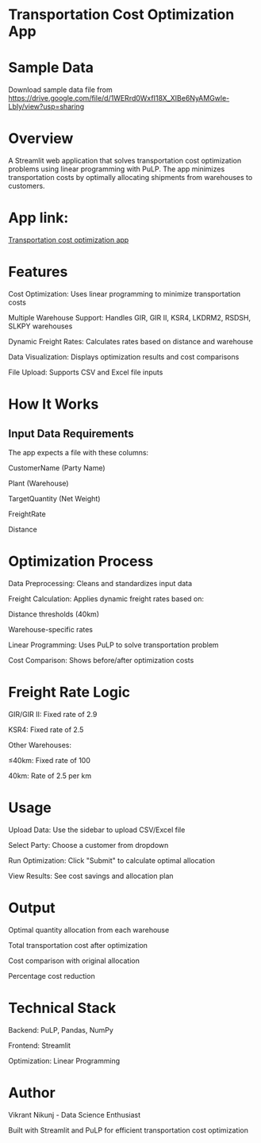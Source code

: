 # Transportation Cost Optimization App

# Sample Data
Download sample data file from  https://drive.google.com/file/d/1WERrd0WxfI18X_XIBe6NyAMGwle-LbIy/view?usp=sharing

# Overview
A Streamlit web application that solves transportation cost optimization problems using linear programming with PuLP. The app minimizes transportation costs by optimally allocating shipments from warehouses to customers.

# App link: <a href="https://prescriptive-analytics-mdrgm8e64jj7sxy62nmaf3.streamlit.app/" target="_blank" rel="noopener noreferrer">
  Transportation cost optimization app
</a>
# Features
Cost Optimization: Uses linear programming to minimize transportation costs

Multiple Warehouse Support: Handles GIR, GIR II, KSR4, LKDRM2, RSDSH, SLKPY warehouses

Dynamic Freight Rates: Calculates rates based on distance and warehouse

Data Visualization: Displays optimization results and cost comparisons

File Upload: Supports CSV and Excel file inputs

# How It Works

## Input Data Requirements

The app expects a file with these columns:

CustomerName (Party Name)

Plant (Warehouse)

TargetQuantity (Net Weight)

FreightRate

Distance

# Optimization Process

Data Preprocessing: Cleans and standardizes input data

Freight Calculation: Applies dynamic freight rates based on:

Distance thresholds (40km)

Warehouse-specific rates

Linear Programming: Uses PuLP to solve transportation problem

Cost Comparison: Shows before/after optimization costs

# Freight Rate Logic

GIR/GIR II: Fixed rate of 2.9

KSR4: Fixed rate of 2.5

Other Warehouses:

≤40km: Fixed rate of 100

40km: Rate of 2.5 per km

# Usage

Upload Data: Use the sidebar to upload CSV/Excel file

Select Party: Choose a customer from dropdown

Run Optimization: Click "Submit" to calculate optimal allocation

View Results: See cost savings and allocation plan

# Output

Optimal quantity allocation from each warehouse

Total transportation cost after optimization

Cost comparison with original allocation

Percentage cost reduction

# Technical Stack

Backend: PuLP, Pandas, NumPy

Frontend: Streamlit

Optimization: Linear Programming


# Author
Vikrant Nikunj - Data Science Enthusiast

Built with Streamlit and PuLP for efficient transportation cost optimization
